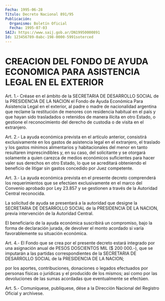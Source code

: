 ```yaml
---
Fecha: 1995-06-28
Título: Decreto Nacional 891/95
Publicación:
  Organismo: Boletín Oficial
  Fecha: 1995-07-03
SAIJ: https://www.saij.gob.ar/DN19950000891
Id: 123456789-0abc-198-0000-5991soterced
---
```

# CREACION DEL FONDO DE AYUDA ECONOMICA PARA ASISTENCIA LEGAL EN EL EXTERIOR

<a id="1"></a>
Art.  1.-  Créase  en el ámbito de la SECRETARIA DE DESARROLLO SOCIAL de la PRESIDENCIA  DE  LA NACION el Fondo de Ayuda Económica Para  Asistencia  Legal  en  el  exterior,  al  padre  o  madre  de nacionalidad argentina que reclame  la  restitución  de menores con residencia  habitual  en  el  país  y que hayan sido trasladados  o retenidos  de  manera  ilícita  en  otro  Estado,   o  gestione  el reconocimiento  del  derecho  de  custodia  o  de  visita  en    el extranjero.

<a id="2"></a>
Art.  2.- La ayuda económica prevista en el artículo anterior, consistirá exclusivamente  en  los gastos de asistencia legal en el extranjero,  el  traslado  y  los  gastos  mínimos  alimentarios  y habitacionales del menor en tanto resultaren  imprescindibles y, en su caso, del solicitante y se otorgará solamente  a  quien  carezca de  medios económicos suficientes para hacer valer sus derechos  en otro  Estado,  lo  que  se  acreditará  obteniendo  el beneficio de litigar sin gastos concedido por Juez competente.

<a id="3"></a>
Art.  3.-  La  ayuda económica prevista en el presente decreto comprenderá los requerimientos  que  se  efectúen exclusivamente en el  marco del Convenio aprobado por Ley 23.857  y  se  gestionen  a través de la Autoridad Central reconocida.

La solicitud  de ayuda se presentará a la autoridad que designe la SECRETARIA DE DESARROLLO  SOCIAL  de  la  PRESIDENCIA DE LA NACION, previa intervención de la Autoridad Central.

El  beneficiario de la ayuda económica suscribirá  un  compromiso, bajo la  forma de declaración jurada, de devolver el monto acordado si varía favorablemente su situación económica.

<a id="4"></a>
Art.  4.-  El Fondo que se crea por el presente decreto estará integrado por una  asignación  anual de PESOS DOSCIENTOS MIL ($ 200 000.-),  que  se imputarán a las partidas  correspondientes  de  la SECRETARIA DE DESARROLLO  SOCIAL  de  la  PRESIDENCIA DE LA NACION;

por los aportes, contribuciones, donaciones  o  legados  efectuados por personas físicas o jurídicas y el producido de los mismos;  así como  por las devoluciones de las sumas acordadas que eventualmente se efectúen.

<a id="5"></a>
Art. 5.- Comuníquese, publíquese, dése a la Dirección Nacional del Registro Oficial y archívese.